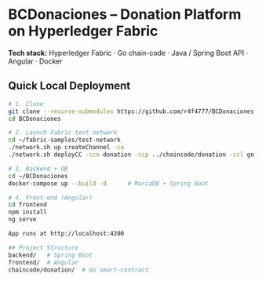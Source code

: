 # BCDonaciones – Donation Platform on Hyperledger Fabric

**Tech stack:** Hyperledger Fabric · Go chain-code · Java / Spring Boot API · Angular · Docker

## Quick Local Deployment

```bash
# 1. Clone
git clone --recurse-submodules https://github.com/r4f4777/BCDonaciones.git
cd BCDonaciones

# 2. Launch Fabric test network
cd ~/fabric-samples/test-network
./network.sh up createChannel -ca
./network.sh deployCC -ccn donation -ccp ../chaincode/donation -ccl go

# 3. Backend + DB
cd ~/BCDonaciones
docker-compose up --build -d      # MariaDB + Spring Boot

# 4. Front-end (Angular)
cd frontend
npm install
ng serve

App runs at http://localhost:4200

## Project Structure
backend/   # Spring Boot
frontend/  # Angular
chaincode/donation/  # Go smart-contract



